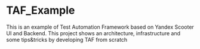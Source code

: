 # TAF_Example
This is an example of Test Automation Framework based on Yandex Scooter UI and Backend. This project shows an architecture, infrastructure and some tips&amp;tricks by developing TAF from scratch
